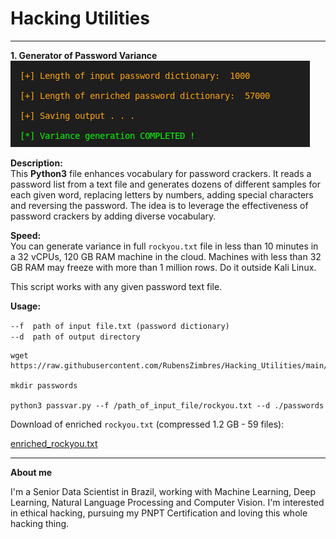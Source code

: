 # Hacking Utilities  
<hr>
<b>1. Generator of Password Variance</b>  
  
<img src=https://github.com/RubensZimbres/Hacking_Utilities/blob/main/screen.png>
  
<b>Description:</b>  
This <b>Python3</b> file enhances vocabulary for password crackers. It reads a password list from a text file and generates dozens of different samples for each given word, replacing letters by numbers, adding special characters and reversing the password. The idea is to leverage the effectiveness of password crackers by adding diverse vocabulary.  
  
<b>Speed:</b>  
You can generate variance in full ```rockyou.txt``` file in less than 10 minutes in a 32 vCPUs, 120 GB RAM machine in the cloud. Machines with less than 32 GB RAM may freeze with more than 1 million rows. Do it outside Kali Linux. 

This script works with any given password text file.  
  
<b>Usage:</b>  
  
```--f  path of input file.txt (password dictionary)```  
```--d  path of output directory ```

  
```
wget https://raw.githubusercontent.com/RubensZimbres/Hacking_Utilities/main/passvar.py  

mkdir passwords

python3 passvar.py --f /path_of_input_file/rockyou.txt --d ./passwords
```  
  
Download of enriched ```rockyou.txt``` (compressed 1.2 GB - 59 files):  

<a href="https://drive.google.com/file/d/1ivEzir7FY3_LcPXwE7rNxEJ9xsFLmmwE/view?usp=sharing">enriched_rockyou.txt</a>
<hr>
<b>About me</b>  
  
I'm a Senior Data Scientist in Brazil, working with Machine Learning, Deep Learning, Natural Language Processing and Computer Vision. I'm interested in ethical hacking, pursuing my PNPT Certification and loving this whole hacking thing.
